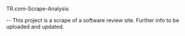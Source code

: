 TR.com-Scrape-Analysis

-- This project is a scrape of a software review site. Further info to be uploaded and updated. 
